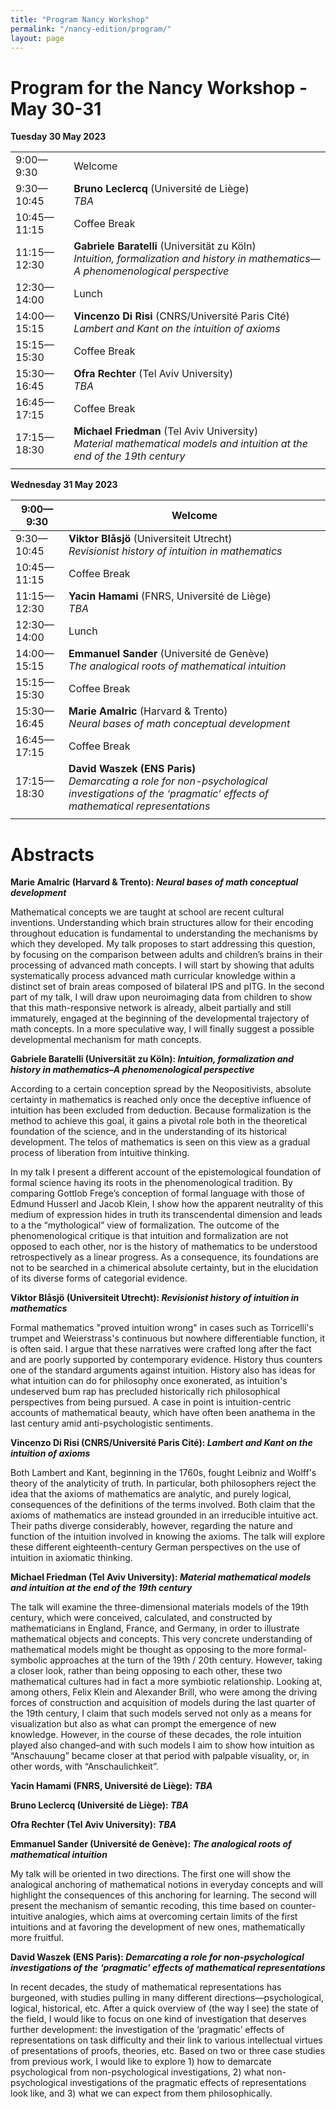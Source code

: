 ```yaml
---
title: "Program Nancy Workshop"
permalink: "/nancy-edition/program/"
layout: page
---
```


# Program for the Nancy Workshop - May 30-31

**Tuesday 30 May 2023**

| | |
| --------- | ---------- |
| 9:00—9:30 | Welcome |
| 9:30—10:45 | **Bruno Leclercq** (Université de Liège) <br /> _TBA_|
| 10:45—11:15 | Coffee Break |
| 11:15—12:30 | **Gabriele Baratelli** (Universität zu Köln) <br /> _Intuition, formalization and history in mathematics—A phenomenological perspective_ |
| 12:30—14:00 | Lunch |
| 14:00—15:15 | **Vincenzo Di Risi** (CNRS/Université Paris Cité) <br /> _Lambert and Kant on the intuition of axioms_ |
| 15:15—15:30 | Coffee Break |
| 15:30—16:45 | **Ofra Rechter** (Tel Aviv University) <br /> _TBA_ |
| 16:45—17:15 | Coffee Break |
| 17:15—18:30| **Michael Friedman** (Tel Aviv University) <br /> _Material mathematical models and intuition at the end of the 19th century_| 
| | |


**Wednesday 31 May 2023**


| 9:00—9:30 | Welcome |
| --------- | ---------- |
| 9:30—10:45 | **Viktor Blåsjö** (Universiteit Utrecht) <br /> _Revisionist history of intuition in mathematics_ |
| 10:45—11:15 | Coffee Break |
| 11:15—12:30 | **Yacin Hamami** (FNRS, Université de Liège) <br /> _TBA_ |
| 12:30—14:00 | Lunch |
| 14:00—15:15 | **Emmanuel Sander** (Université de Genève) <br /> _The analogical roots of mathematical intuition_ |
| 15:15—15:30 | Coffee Break |
| 15:30—16:45 | **Marie Amalric** (Harvard & Trento) <br /> _Neural bases of math conceptual development_ |
| 16:45—17:15 | Coffee Break |
| 17:15—18:30| **David Waszek (ENS Paris)** <br /> _Demarcating a role for non-psychological investigations of the ‘pragmatic’ effects of mathematical representations_ | 
| | |


# Abstracts

**Marie Amalric (Harvard & Trento): _Neural bases of math conceptual development_**

Mathematical concepts we are taught at school are recent cultural inventions. Understanding which brain structures allow for their encoding throughout education is fundamental to understanding the mechanisms by which they developed. My talk proposes to start addressing this question, by focusing on the comparison between adults and children’s brains in their processing of advanced math concepts. I will start by showing that adults systematically process advanced math curricular knowledge within a distinct set of brain areas composed of bilateral IPS and pITG. In the second part of my talk, I will draw upon neuroimaging data from children to show that this math-responsive network is already, albeit partially and still immaturely, engaged at the beginning of the developmental trajectory of math concepts. In a more speculative way, I will finally suggest a possible developmental mechanism for math concepts.

**Gabriele Baratelli (Universität zu Köln): _Intuition, formalization and history in mathematics–A phenomenological
perspective_**

According to a certain conception spread by the Neopositivists, absolute
certainty in mathematics is reached only once the deceptive influence of
intuition has been excluded from deduction. Because formalization is the
method to achieve this goal, it gains a pivotal role both in the theoretical
foundation of the science, and in the understanding of its historical
development. The telos of mathematics is seen on this view as a gradual
process of liberation from intuitive thinking.

In my talk I present a different account of the epistemological foundation of
formal science having its roots in the phenomenological tradition. By comparing
Gottlob Frege’s conception of formal language with those of Edmund Husserl
and Jacob Klein, I show how the apparent neutrality of this medium of
expression hides in truth its transcendental dimension and leads to a the
“mythological” view of formalization. The outcome of the phenomenological
critique is that intuition and formalization are not opposed to each other, nor is
the history of mathematics to be understood retrospectively as a linear
progress. As a consequence, its foundations are not to be searched in a
chimerical absolute certainty, but in the elucidation of its diverse forms of
categorial evidence.

**Viktor Blåsjö (Universiteit Utrecht): _Revisionist history of intuition in mathematics_**

Formal mathematics "proved intuition wrong" in cases such as Torricelli's trumpet and Weierstrass's continuous but nowhere differentiable function, it is often said. I argue that these narratives were crafted long after the fact and are poorly supported by contemporary evidence. History thus counters one of the standard arguments against intuition. History also has ideas for what intuition can do for philosophy once exonerated, as intuition's undeserved bum rap has precluded historically rich philosophical perspectives from being pursued. A case in point is intuition-centric accounts of mathematical beauty, which have often been anathema in the last century amid anti-psychologistic sentiments.

**Vincenzo Di Risi (CNRS/Université Paris Cité): _Lambert and Kant on the intuition of axioms_**

Both Lambert and Kant, beginning in the 1760s, fought Leibniz and Wolff's theory of the analyticity of truth. In particular, both philosophers reject the idea that the axioms of mathematics are analytic, and purely logical, consequences of the definitions of the terms involved. Both claim that the axioms of mathematics are instead grounded in an irreducible intuitive act. Their paths diverge considerably, however, regarding the nature and function of the intuition involved in knowing the axioms. The talk will explore these different eighteenth-century German perspectives on the use of intuition in axiomatic thinking.

**Michael Friedman (Tel Aviv University): _Material mathematical models and intuition at the end of the 19th century_**

The talk will examine the three-dimensional materials models of the 19th century, which were conceived, calculated, and constructed by mathematicians in England, France, and Germany, in order to illustrate mathematical objects and concepts. This very concrete understanding of mathematical models might be thought as opposing to the more formal-symbolic approaches at the turn of the 19th / 20th century. However, taking a closer look, rather than being opposing to each other, these two mathematical cultures had in fact a more symbiotic relationship. Looking at, among others, Felix Klein and Alexander Brill, who were among the driving forces of construction and acquisition of models during the last quarter of the 19th century, I claim that such models served not only as a means for visualization but also as what can prompt the emergence of new knowledge. However, in the course of these decades, the role intuition played also changed–and with such models I aim to show how intuition as “Anschauung” became closer at that period with palpable visuality, or, in other words, with “Anschaulichkeit”.

**Yacin Hamami (FNRS, Université de Liège): _TBA_**

**Bruno Leclercq (Université de Liège): _TBA_**

**Ofra Rechter (Tel Aviv University): _TBA_**

**Emmanuel Sander (Université de Genève): _The analogical roots of mathematical intuition_**

My talk will be oriented in two directions. The first one will show the analogical anchoring of mathematical notions in everyday concepts and will highlight the consequences of this anchoring for learning. The second will present the mechanism of semantic recoding, this time based on counter-intuitive analogies, which aims at overcoming certain limits of the first intuitions and at favoring the development of new ones, mathematically more fruitful.

**David Waszek (ENS Paris): _Demarcating a role for non-psychological investigations of the ‘pragmatic’ effects of mathematical representations_**

In recent decades, the study of mathematical representations has burgeoned, with studies pulling in many different directions—psychological, logical, historical, etc. After a quick overview of (the way I see) the state of the field, I would like to focus on one kind of investigation that deserves further development: the investigation of the ‘pragmatic’ effects of representations on task difficulty and their link to various intellectual virtues of presentations of proofs, theories, etc. Based on two or three case studies from previous work, I would like to explore 1) how to demarcate psychological from non-psychological investigations, 2) what non-psychological investigations of the pragmatic effects of representations look like, and 3) what we can expect from them philosophically.
